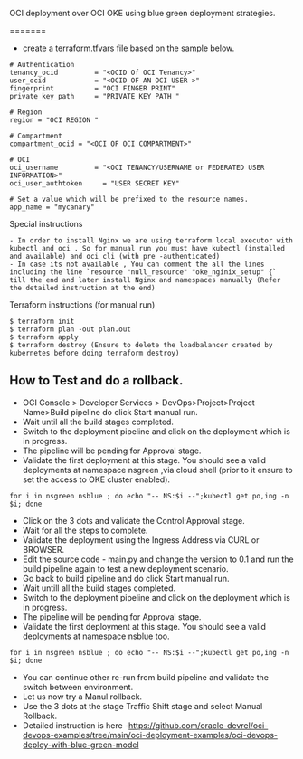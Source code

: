 OCI deployment over OCI OKE  using blue green deployment strategies.

=======

- create a terraform.tfvars file based on the sample below.

```
# Authentication
tenancy_ocid         = "<OCID Of OCI Tenancy>"
user_ocid            = "<OCID OF AN OCI USER >"
fingerprint          = "OCI FINGER PRINT"
private_key_path     = "PRIVATE KEY PATH "

# Region
region = "OCI REGION "

# Compartment
compartment_ocid = "<OCI OF OCI COMPARTMENT>" 

# OCI  
oci_username         = "<OCI TENANCY/USERNAME or FEDERATED USER INFORMATION>"
oci_user_authtoken     = "USER SECRET KEY"

# Set a value which will be prefixed to the resource names.
app_name = "mycanary"

```

Special instructions 

```
- In order to install Nginx we are using terraform local executor with kubectl and oci . So for manual run you must have kubectl (installed and available) and oci cli (with pre -authenticated)
- In case its not available , You can comment the all the lines including the line `resource "null_resource" "oke_nginix_setup" {` till the end and later install Nginx and namespaces manually (Refer the detailed instruction at the end)
```

Terraform instructions (for manual run)

```
$ terraform init
$ terraform plan -out plan.out
$ terraform apply
$ terraform destroy (Ensure to delete the loadbalancer created by kubernetes before doing terraform destroy)
```

How to Test and do a rollback.
----

- OCI Console > Developer Services > DevOps>Project>Project Name>Build pipeline  do click Start manual run.
- Wait until all the build stages completed.
- Switch to the deployment pipeline and click on the deployment which is in progress.
- The pipeline will be pending for Approval stage.
- Validate the first deployment at this stage. You should see a valid deployments at namespace nsgreen ,via cloud shell (prior to it ensure to set the access to OKE cluster enabled).

```
for i in nsgreen nsblue ; do echo "-- NS:$i --";kubectl get po,ing -n $i; done

```

- Click on the 3 dots and validate the Control:Approval stage.
- Wait for all the steps to complete.
- Validate the deployment using the Ingress Address via CURL or BROWSER.
- Edit the source code - main.py and change the version to 0.1 and run the build pipeline again to test a new deployment scenario.
- Go back to build pipeline and do click Start manual run.
- Wait untill all the build stages completed.
- Switch to the deployment pipeline and click on the deployment which is in progress.
- The pipeline will be pending for Approval stage.
- Validate the first deployment at this stage. You should see a valid deployments at namespace nsblue too.

```
for i in nsgreen nsblue ; do echo "-- NS:$i --";kubectl get po,ing -n $i; done

```

- You can continue other re-run from build pipeline and validate the switch between environment.
- Let us now try a Manul rollback.
- Use the 3 dots at the stage Traffic Shift stage and select Manual Rollback.
- Detailed instruction is here -https://github.com/oracle-devrel/oci-devops-examples/tree/main/oci-deployment-examples/oci-devops-deploy-with-blue-green-model
